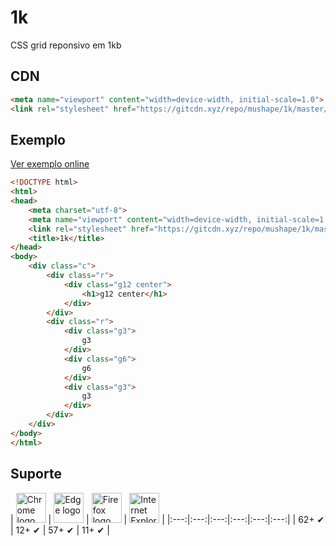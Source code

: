 # 1k

CSS grid reponsivo em 1kb

## CDN
```html
<meta name="viewport" content="width=device-width, initial-scale=1.0">
<link rel="stylesheet" href="https://gitcdn.xyz/repo/mushape/1k/master/dist/1k.min.css">
```

## Exemplo
[Ver exemplo online](https://mushape.github.io/1k)
```html
<!DOCTYPE html>
<html>
<head>
    <meta charset="utf-8">
    <meta name="viewport" content="width=device-width, initial-scale=1.0">
    <link rel="stylesheet" href="https://gitcdn.xyz/repo/mushape/1k/master/dist/1k.min.css">
    <title>1k</title>
</head>
<body>
    <div class="c">
        <div class="r">
            <div class="g12 center">
                <h1>g12 center</h1>
            </div>
        </div>
        <div class="r">
            <div class="g3">
                g3
            </div>
            <div class="g6">
                g6
            </div>
            <div class="g3">
                g3
            </div>
        </div>
    </div>
</body>
</html>
```

## Suporte
| <img src="https://raw.githubusercontent.com/mushape/1k/master/images/chrome.png" width="48px" height="48px" alt="Chrome logo"> | <img src="https://raw.githubusercontent.com/mushape/1k/master/images/edge.png" width="48px" height="48px" alt="Edge logo"> | <img src="https://raw.githubusercontent.com/mushape/1k/master/images/firefox.png" width="48px" height="48px" alt="Firefox logo"> | <img src="https://raw.githubusercontent.com/mushape/1k/master/images/ie.png" width="48px" height="48px" alt="Internet Explorer logo"> |
|:---:|:---:|:---:|:---:|:---:|:---:|
| 62+ ✔ | 12+ ✔ | 57+ ✔ | 11+ ✔ |
